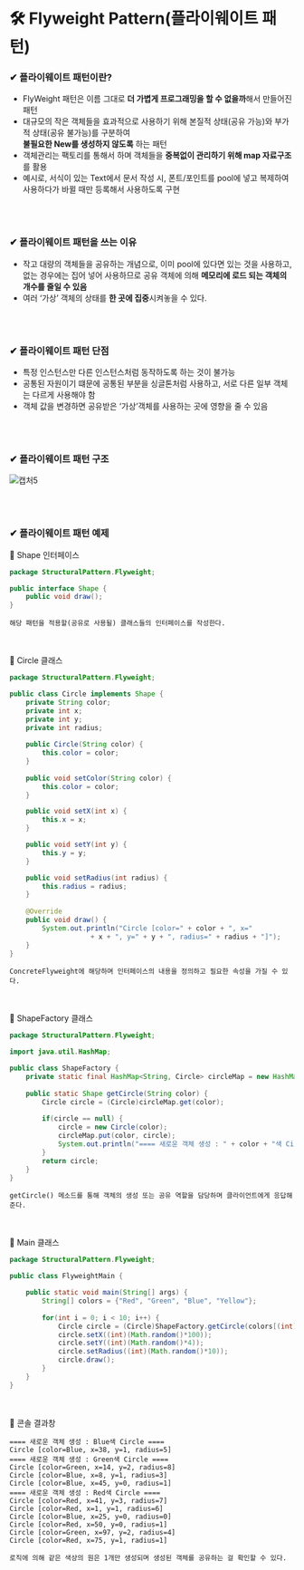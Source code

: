 # 🛠 Flyweight Pattern(플라이웨이트 패턴)
### ✔ 플라이웨이트 패턴이란?
* FlyWeight 패턴은 이름 그대로 **더 가볍게 프로그래밍을 할 수 없을까**해서 만들어진 패턴
* 대규모의 작은 객체들을 효과적으로 사용하기 위해 본질적 상태(공유 가능)와 부가적 상태(공유 불가능)를 구분하여<br/>
  **불필요한 New를 생성하지 않도록** 하는 패턴
* 객체관리는 팩토리를 통해서 하며 객체들을 **중복없이 관리하기 위해 map 자료구조**를 활용
* 예시로, 서식이 있는 Text에서 문서 작성 시, 폰트/포인트를 pool에 넣고 복제하여 사용하다가 바뀔 때만 등록해서 사용하도록 구현

<br/><br/>
### ✔ 플라이웨이트 패턴을 쓰는 이유
* 작고 대량의 객체들을 공유하는 개념으로, 이미 pool에 있다면 있는 것을 사용하고,<br/>
  없는 경우에는 집어 넣어 사용하므로 공유 객체에 의해 **메모리에 로드 되는 객체의 개수를 줄일 수 있음**
* 여러 ‘가상’ 객체의 상태를 **한 곳에 집중**시켜놓을 수 있다.

<br/><br/>
### ✔ 플라이웨이트 패턴 단점
* 특정 인스턴스만 다른 인스턴스처럼 동작하도록 하는 것이 불가능
* 공통된 자원이기 떄문에 공통된 부분을 싱글톤처럼 사용하고, 서로 다른 일부 객체는 다르게 사용해야 함
* 객체 값을 변경하면 공유받은 ‘가상’객체를 사용하는 곳에 영향을 줄 수 있음

<br/><br/>
### ✔ 플라이웨이트 패턴 구조
![캡처5](https://user-images.githubusercontent.com/54934681/104279035-f9821900-54ec-11eb-9b91-6435012ecdfd.PNG)

<br/><br/>
### ✔ 플라이웨이트 패턴 예제
🔻 Shape 인터페이스
```java
package StructuralPattern.Flyweight;

public interface Shape {
	public void draw();
}
```
`해당 패턴을 적용할(공유로 사용될) 클래스들의 인터페이스를 작성한다.`

<br/><br/>
🔻 Circle 클래스
```java
package StructuralPattern.Flyweight;

public class Circle implements Shape {
	private String color;
	private int x;
	private int y;
	private int radius;
	
	public Circle(String color) {
		this.color = color;
	}
	
	public void setColor(String color) {
		this.color = color;
	}

	public void setX(int x) {
		this.x = x;
	}

	public void setY(int y) {
		this.y = y;
	}

	public void setRadius(int radius) {
		this.radius = radius;
	}
	
	@Override
	public void draw() {
		System.out.println("Circle [color=" + color + ", x=" 
					+ x + ", y=" + y + ", radius=" + radius + "]");
	}
}
```
`ConcreteFlyweight에 해당하며 인터페이스의 내용을 정의하고 필요한 속성을 가질 수 있다.`

<br/><br/>
🔻 ShapeFactory 클래스
```java
package StructuralPattern.Flyweight;

import java.util.HashMap;

public class ShapeFactory {
	private static final HashMap<String, Circle> circleMap = new HashMap<>();
	
	public static Shape getCircle(String color) {
		Circle circle = (Circle)circleMap.get(color);
		
		if(circle == null) {
			circle = new Circle(color);
			circleMap.put(color, circle);
			System.out.println("==== 새로운 객체 생성 : " + color + "색 Circle ====");
		}
		return circle;
	}
}
```
`getCircle() 메소드를 통해 객체의 생성 또는 공유 역할을 담당하며 클라이언트에게 응답해준다.`

<br/><br/>
🔻 Main 클래스
```java
package StructuralPattern.Flyweight;

public class FlyweightMain {

	public static void main(String[] args) {
		String[] colors = {"Red", "Green", "Blue", "Yellow"};
		
		for(int i = 0; i < 10; i++) {
			Circle circle = (Circle)ShapeFactory.getCircle(colors[(int)(Math.random()*4)]);
			circle.setX((int)(Math.random()*100));
			circle.setY((int)(Math.random()*4));
			circle.setRadius((int)(Math.random()*10));
			circle.draw();
		}
	}
}
```

<br/><br/>
🔻 콘솔 결과창
```console
==== 새로운 객체 생성 : Blue색 Circle ====
Circle [color=Blue, x=38, y=1, radius=5]
==== 새로운 객체 생성 : Green색 Circle ====
Circle [color=Green, x=14, y=2, radius=8]
Circle [color=Blue, x=8, y=1, radius=3]
Circle [color=Blue, x=45, y=0, radius=1]
==== 새로운 객체 생성 : Red색 Circle ====
Circle [color=Red, x=41, y=3, radius=7]
Circle [color=Red, x=1, y=1, radius=6]
Circle [color=Blue, x=25, y=0, radius=0]
Circle [color=Red, x=50, y=0, radius=1]
Circle [color=Green, x=97, y=2, radius=4]
Circle [color=Red, x=75, y=1, radius=1]
```
`로직에 의해 같은 색상의 원은 1개만 생성되며 생성된 객체를 공유하는 걸 확인할 수 있다.`
